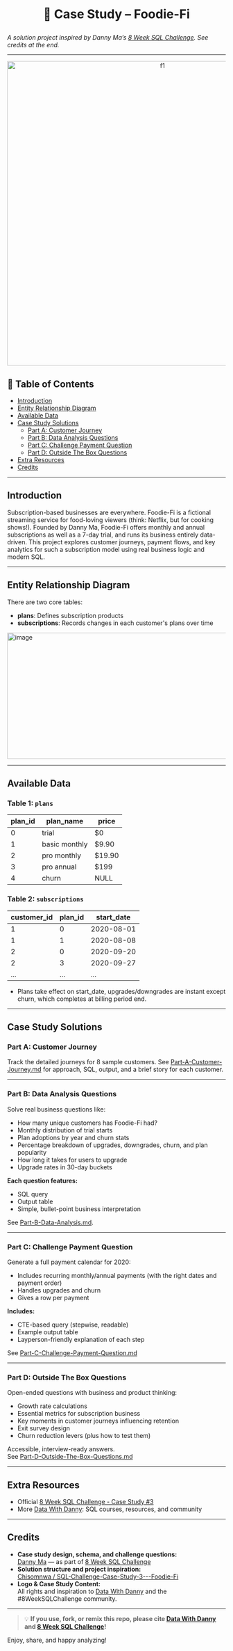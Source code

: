 # <p align="center" style="margin-top: 0px;"> 🥑 Case Study – Foodie-Fi

*A solution project inspired by Danny Ma’s [8 Week SQL Challenge](https://8weeksqlchallenge.com/case-study-3/). See credits at the end.*

---
<div align="center">
  <img src="https://github.com/user-attachments/assets/08975ab0-2175-4c89-aa3d-36b4d6f9bbd6" alt="f1" width="700" height="700"/>
</div>



## 🧾 Table of Contents

- [Introduction](#introduction)
- [Entity Relationship Diagram](#entity-relationship-diagram)
- [Available Data](#available-data)
- [Case Study Solutions](#case-study-solutions)
  - [Part A: Customer Journey](#part-a-customer-journey)
  - [Part B: Data Analysis Questions](#part-b-data-analysis-questions)
  - [Part C: Challenge Payment Question](#part-c-challenge-payment-question)
  - [Part D: Outside The Box Questions](#part-d-outside-the-box-questions)
- [Extra Resources](#extra-resources)
- [Credits](#credits)

---

## Introduction

Subscription-based businesses are everywhere. Foodie-Fi is a fictional streaming service for food-loving viewers (think: Netflix, but for cooking shows!). Founded by Danny Ma, Foodie-Fi offers monthly and annual subscriptions as well as a 7-day trial, and runs its business entirely data-driven. This project explores customer journeys, payment flows, and key analytics for such a subscription model using real business logic and modern SQL.

---

## Entity Relationship Diagram
There are two core tables:
- **plans**: Defines subscription products
- **subscriptions**: Records changes in each customer's plans over time
<img width="698" height="290" alt="image" src="https://github.com/user-attachments/assets/a4653cb1-06ab-425c-acef-bf6b1b05919e" />


---

## Available Data

### Table 1: `plans`

| plan_id | plan_name       | price    |
|---------|----------------|----------|
| 0       | trial          | $0       |
| 1       | basic monthly  | $9.90    |
| 2       | pro monthly    | $19.90   |
| 3       | pro annual     | $199     |
| 4       | churn          | NULL     |

### Table 2: `subscriptions`

| customer_id | plan_id | start_date  |
|-------------|---------|-------------|
| 1           | 0       | 2020-08-01  |
| 1           | 1       | 2020-08-08  |
| 2           | 0       | 2020-09-20  |
| 2           | 3       | 2020-09-27  |
| ...         | ...     | ...         |

- Plans take effect on start_date, upgrades/downgrades are instant except churn, which completes at billing period end.

---

## Case Study Solutions

### Part A: Customer Journey

Track the detailed journeys for 8 sample customers. See [Part-A-Customer-Journey.md](./Part-A-Customer-Journey.md) for approach, SQL, output, and a brief story for each customer.

---

### Part B: Data Analysis Questions

Solve real business questions like:

- How many unique customers has Foodie-Fi had?
- Monthly distribution of trial starts
- Plan adoptions by year and churn stats
- Percentage breakdown of upgrades, downgrades, churn, and plan popularity
- How long it takes for users to upgrade
- Upgrade rates in 30-day buckets

**Each question features:**  
- SQL query  
- Output table  
- Simple, bullet-point business interpretation

See [Part-B-Data-Analysis.md](./Part-B-Data-Analysis.md).

---

### Part C: Challenge Payment Question

Generate a full payment calendar for 2020:
- Includes recurring monthly/annual payments (with the right dates and payment order)
- Handles upgrades and churn
- Gives a row per payment

**Includes:**
- CTE-based query (stepwise, readable)
- Example output table
- Layperson-friendly explanation of each step

See [Part-C-Challenge-Payment-Question.md](./Part-C-Challenge-Payment-Question.md)

---

### Part D: Outside The Box Questions

Open-ended questions with business and product thinking:
- Growth rate calculations
- Essential metrics for subscription business
- Key moments in customer journeys influencing retention
- Exit survey design
- Churn reduction levers (plus how to test them)

Accessible, interview-ready answers.  
See [Part-D-Outside-The-Box-Questions.md](./Part-D-Outside-The-Box-Questions.md)

---

## Extra Resources

- Official [8 Week SQL Challenge - Case Study #3](https://8weeksqlchallenge.com/case-study-3/)
- More [Data With Danny](https://www.datawithdanny.com/): SQL courses, resources, and community

---

## Credits

- **Case study design, schema, and challenge questions:**  
  [Danny Ma](https://www.datawithdanny.com/) — as part of [8 Week SQL Challenge](https://8weeksqlchallenge.com/case-study-3/)
- **Solution structure and project inspiration:**  
  [Chisomnwa / SQL-Challenge-Case-Study-3---Foodie-Fi](https://github.com/Chisomnwa/SQL-Challenge-Case-Study-3---Foodie-Fi)
- **Logo & Case Study Content:**  
  All rights and inspiration to [Data With Danny](https://www.datawithdanny.com/) and the #8WeekSQLChallenge community.

---

> 💡 **If you use, fork, or remix this repo, please cite [Data With Danny](https://www.datawithdanny.com) and [8 Week SQL Challenge](https://8weeksqlchallenge.com/)!**

Enjoy, share, and happy analyzing!
